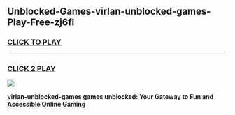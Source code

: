 
## Unblocked-Games-virlan-unblocked-games-Play-Free-zj6fl
<h3>
<a href="https://premium76.site?title=virlan-unblocked-games&ref=10A">CLICK TO PLAY</a></h3>
<hr>

<h3>
<a href="https://premium76.site?title=virlan-unblocked-games&ref=10A">CLICK 2 PLAY</a>
  
</h3>

<a href="https://premium76.site?title=virlan-unblocked-games&ref=10A"><img src="https://clearcache.store/games.png"></a>


**virlan-unblocked-games games unblocked: Your Gateway to Fun and Accessible Online Gaming**
